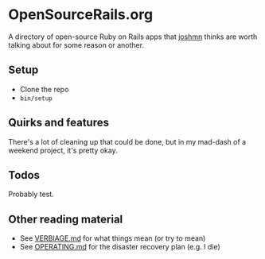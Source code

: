 # OpenSourceRails.org

A directory of open-source Ruby on Rails apps that [joshmn](/joshmn) thinks are worth talking about for some reason or another.

## Setup

* Clone the repo
* `bin/setup`

## Quirks and features

There's a lot of cleaning up that could be done, but in my mad-dash of a weekend project, it's pretty okay.

## Todos

Probably test.

## Other reading material

* See [VERBIAGE.md](VERBIAGE.md) for what things mean (or try to mean)
* See [OPERATING.md](OPERATING.md) for the disaster recovery plan (e.g. I die)
